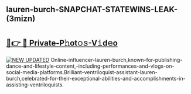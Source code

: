 ## lauren-burch-SNAPCHAT-STATEWINS-LEAK-(3mizn)


# <h2><a href="https://mediaupload.pro?-20M">🔗👉 🔴 Private-P𝚑ot𝚘𝚜-V𝚒d𝚎o</a></h2>

[![NEW UPDATED](https://i.imgur.com/0qMVB7G.gif)](https://mediaupload.pro?-20M)
Online-influencer-lauren-burch,known-for-publishing-dance-and-lifestyle-content,-including-performances-and-vlogs-on-social-media-platforms.Brilliant-ventriloquist-assistant-lauren-burch,celebrated-for-their-exceptional-abilities-and-accomplishments-in-assisting-ventriloquists.  